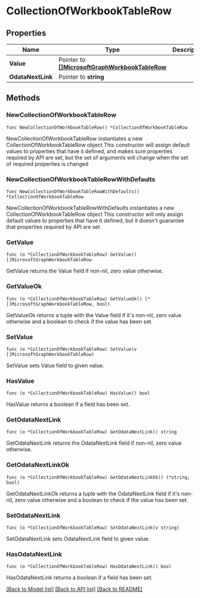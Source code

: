 # CollectionOfWorkbookTableRow

## Properties

Name | Type | Description | Notes
------------ | ------------- | ------------- | -------------
**Value** | Pointer to [**[]MicrosoftGraphWorkbookTableRow**](MicrosoftGraphWorkbookTableRow.md) |  | [optional] 
**OdataNextLink** | Pointer to **string** |  | [optional] 

## Methods

### NewCollectionOfWorkbookTableRow

`func NewCollectionOfWorkbookTableRow() *CollectionOfWorkbookTableRow`

NewCollectionOfWorkbookTableRow instantiates a new CollectionOfWorkbookTableRow object
This constructor will assign default values to properties that have it defined,
and makes sure properties required by API are set, but the set of arguments
will change when the set of required properties is changed

### NewCollectionOfWorkbookTableRowWithDefaults

`func NewCollectionOfWorkbookTableRowWithDefaults() *CollectionOfWorkbookTableRow`

NewCollectionOfWorkbookTableRowWithDefaults instantiates a new CollectionOfWorkbookTableRow object
This constructor will only assign default values to properties that have it defined,
but it doesn't guarantee that properties required by API are set

### GetValue

`func (o *CollectionOfWorkbookTableRow) GetValue() []MicrosoftGraphWorkbookTableRow`

GetValue returns the Value field if non-nil, zero value otherwise.

### GetValueOk

`func (o *CollectionOfWorkbookTableRow) GetValueOk() (*[]MicrosoftGraphWorkbookTableRow, bool)`

GetValueOk returns a tuple with the Value field if it's non-nil, zero value otherwise
and a boolean to check if the value has been set.

### SetValue

`func (o *CollectionOfWorkbookTableRow) SetValue(v []MicrosoftGraphWorkbookTableRow)`

SetValue sets Value field to given value.

### HasValue

`func (o *CollectionOfWorkbookTableRow) HasValue() bool`

HasValue returns a boolean if a field has been set.

### GetOdataNextLink

`func (o *CollectionOfWorkbookTableRow) GetOdataNextLink() string`

GetOdataNextLink returns the OdataNextLink field if non-nil, zero value otherwise.

### GetOdataNextLinkOk

`func (o *CollectionOfWorkbookTableRow) GetOdataNextLinkOk() (*string, bool)`

GetOdataNextLinkOk returns a tuple with the OdataNextLink field if it's non-nil, zero value otherwise
and a boolean to check if the value has been set.

### SetOdataNextLink

`func (o *CollectionOfWorkbookTableRow) SetOdataNextLink(v string)`

SetOdataNextLink sets OdataNextLink field to given value.

### HasOdataNextLink

`func (o *CollectionOfWorkbookTableRow) HasOdataNextLink() bool`

HasOdataNextLink returns a boolean if a field has been set.


[[Back to Model list]](../README.md#documentation-for-models) [[Back to API list]](../README.md#documentation-for-api-endpoints) [[Back to README]](../README.md)


